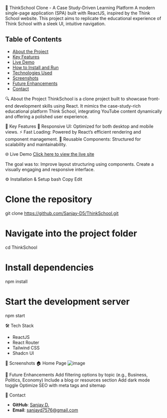 🧠 ThinkSchool Clone - A Case Study-Driven Learning Platform
A modern single-page application (SPA) built with ReactJS, inspired by the Think School website. This project aims to replicate the educational experience of Think School with a sleek UI, intuitive navigation.

## Table of Contents
- [About the Project](#about-the-project)
- [Key Features](#key-features)
- [Live Demo](#live-demo)
- [How to Install and Run](#how-to-install-and-run)
- [Technologies Used](#technologies-used)
- [Screenshots](#screenshots)
- [Future Enhancements](#future-enhancements)
- [Contact](#contact)

🔍 About the Project
ThinkSchool is a clone project built to showcase front-end development skills using React. It mimics the case-study-rich educational platform Think School, integrating YouTube content dynamically and offering a polished user experience.

🚀 Key Features
📱 Responsive UI: Optimized for both desktop and mobile views.
⚡ Fast Loading: Powered by React’s efficient rendering and component management.
🎯 Reusable Components: Structured for scalability and maintainability.

🌐 Live Demo
[Click here to view the live site
](https://think-school.vercel.app/)

The goal was to:
Improve layout structuring using components.
Create a visually engaging and responsive interface.

⚙️ Installation & Setup
bash
Copy
Edit
# Clone the repository
git clone https://github.com/Sanjay-D5/ThinkSchool.git

# Navigate into the project folder
cd ThinkSchool

# Install dependencies
npm install

# Start the development server
npm start

🛠️ Tech Stack
- ReactJS
- React Router
- Tailwind CSS
- Shadcn UI

📸 Screenshots
🏠 Home Page
![image](https://github.com/user-attachments/assets/f4298e22-c556-4fbf-9c71-6be13d71feb5)


🔮 Future Enhancements
Add filtering options by topic (e.g., Business, Politics, Economy)
Include a blog or resources section
Add dark mode toggle
Optimize SEO with meta tags and sitemap

🤝 Contact
- **GitHub**: [Sanjay D.](https://github.com/sanjayshre)
- **Email**: sanjayd7576@gmail.com
